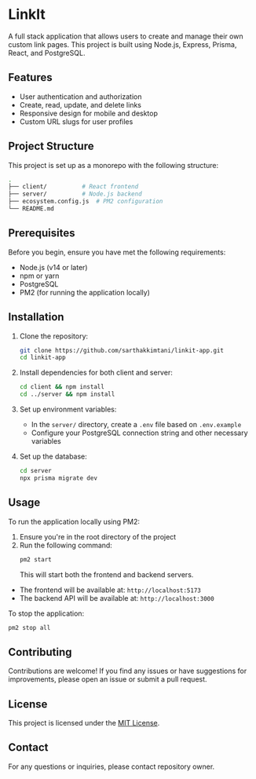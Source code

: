 # LinkIt

A full stack application that allows users to create and manage their own custom link pages. This project is built using Node.js, Express, Prisma, React, and PostgreSQL.

## Features

- User authentication and authorization
- Create, read, update, and delete links
- Responsive design for mobile and desktop
- Custom URL slugs for user profiles

## Project Structure

This project is set up as a monorepo with the following structure:

```bash
.
├── client/          # React frontend
├── server/          # Node.js backend
├── ecosystem.config.js  # PM2 configuration
└── README.md
```

## Prerequisites

Before you begin, ensure you have met the following requirements:

- Node.js (v14 or later)
- npm or yarn
- PostgreSQL
- PM2 (for running the application locally)

## Installation

1. Clone the repository:

   ```bash
   git clone https://github.com/sarthakkimtani/linkit-app.git
   cd linkit-app
   ```

2. Install dependencies for both client and server:

   ```bash
   cd client && npm install
   cd ../server && npm install
   ```

3. Set up environment variables:

   - In the `server/` directory, create a `.env` file based on `.env.example`
   - Configure your PostgreSQL connection string and other necessary variables

4. Set up the database:
   ```bash
   cd server
   npx prisma migrate dev
   ```

## Usage

To run the application locally using PM2:

1. Ensure you're in the root directory of the project
2. Run the following command:
   ```bash
   pm2 start
   ```
   This will start both the frontend and backend servers.

- The frontend will be available at: `http://localhost:5173`
- The backend API will be available at: `http://localhost:3000`

To stop the application:

```bash
pm2 stop all
```

## Contributing

Contributions are welcome! If you find any issues or have suggestions for improvements, please open an issue or submit a pull request.

## License

This project is licensed under the [MIT License](https://opensource.org/licenses/MIT).

## Contact

For any questions or inquiries, please contact repository owner.
